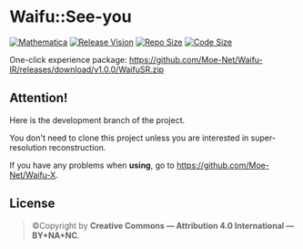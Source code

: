 # Waifu::See-you

[![Mathematica](https://img.shields.io/badge/Mathematica-%3E%3D11.3.5-brightgreen.svg)](https://www.wolfram.com/mathematica/)
[![Release Vision](https://img.shields.io/badge/release-v1.7.x-ff69b4.svg)](https://github.com/Moe-Net/Waifu-CU/releases)
[![Repo Size](https://img.shields.io/github/repo-size/Moe-Net/Waifu-IR.svg)](https://github.com/Moe-Net/Waifu-CU.git)
[![Code Size](https://img.shields.io/github/languages/code-size/Moe-Net/Waifu-IR.svg)](https://github.com/Moe-Net/Waifu-CU.git)



One-click experience package: https://github.com/Moe-Net/Waifu-IR/releases/download/v1.0.0/WaifuSR.zip

## Attention!

Here is the development branch of the project.

You don't need to clone this project unless you are interested in super-resolution reconstruction.

If you have any problems when **using**, go to https://github.com/Moe-Net/Waifu-X.

## License

> ©Copyright by **Creative Commons — Attribution 4.0 International — BY+NA+NC**.